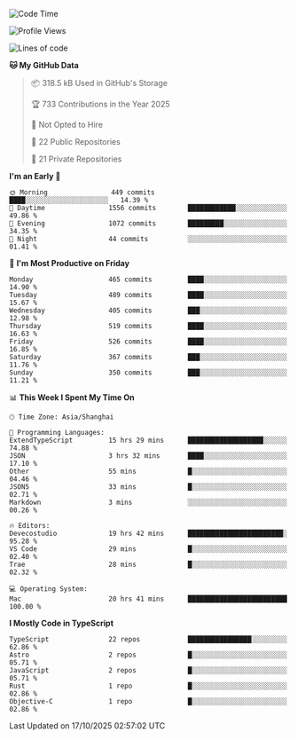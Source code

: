 <!--START_SECTION:waka-->
![Code Time](http://img.shields.io/badge/Code%20Time-4%2C184%20hrs%2046%20mins-blue)

![Profile Views](http://img.shields.io/badge/Profile%20Views-0-blue)

![Lines of code](https://img.shields.io/badge/From%20Hello%20World%20I%27ve%20Written-3.5%20million%20lines%20of%20code-blue)

**🐱 My GitHub Data** 

> 📦 318.5 kB Used in GitHub's Storage 
 > 
> 🏆 733 Contributions in the Year 2025
 > 
> 🚫 Not Opted to Hire
 > 
> 📜 22 Public Repositories 
 > 
> 🔑 21 Private Repositories 
 > 
**I'm an Early 🐤** 

```text
🌞 Morning                449 commits         ████░░░░░░░░░░░░░░░░░░░░░   14.39 % 
🌆 Daytime                1556 commits        ████████████░░░░░░░░░░░░░   49.86 % 
🌃 Evening                1072 commits        █████████░░░░░░░░░░░░░░░░   34.35 % 
🌙 Night                  44 commits          ░░░░░░░░░░░░░░░░░░░░░░░░░   01.41 % 
```
📅 **I'm Most Productive on Friday** 

```text
Monday                   465 commits         ████░░░░░░░░░░░░░░░░░░░░░   14.90 % 
Tuesday                  489 commits         ████░░░░░░░░░░░░░░░░░░░░░   15.67 % 
Wednesday                405 commits         ███░░░░░░░░░░░░░░░░░░░░░░   12.98 % 
Thursday                 519 commits         ████░░░░░░░░░░░░░░░░░░░░░   16.63 % 
Friday                   526 commits         ████░░░░░░░░░░░░░░░░░░░░░   16.85 % 
Saturday                 367 commits         ███░░░░░░░░░░░░░░░░░░░░░░   11.76 % 
Sunday                   350 commits         ███░░░░░░░░░░░░░░░░░░░░░░   11.21 % 
```


📊 **This Week I Spent My Time On** 

```text
🕑︎ Time Zone: Asia/Shanghai

💬 Programming Languages: 
ExtendTypeScript         15 hrs 29 mins      ███████████████████░░░░░░   74.88 % 
JSON                     3 hrs 32 mins       ████░░░░░░░░░░░░░░░░░░░░░   17.10 % 
Other                    55 mins             █░░░░░░░░░░░░░░░░░░░░░░░░   04.46 % 
JSON5                    33 mins             █░░░░░░░░░░░░░░░░░░░░░░░░   02.71 % 
Markdown                 3 mins              ░░░░░░░░░░░░░░░░░░░░░░░░░   00.26 % 

🔥 Editors: 
Devecostudio             19 hrs 42 mins      ████████████████████████░   95.28 % 
VS Code                  29 mins             █░░░░░░░░░░░░░░░░░░░░░░░░   02.40 % 
Trae                     28 mins             █░░░░░░░░░░░░░░░░░░░░░░░░   02.32 % 

💻 Operating System: 
Mac                      20 hrs 41 mins      █████████████████████████   100.00 % 
```

**I Mostly Code in TypeScript** 

```text
TypeScript               22 repos            ████████████████░░░░░░░░░   62.86 % 
Astro                    2 repos             █░░░░░░░░░░░░░░░░░░░░░░░░   05.71 % 
JavaScript               2 repos             █░░░░░░░░░░░░░░░░░░░░░░░░   05.71 % 
Rust                     1 repo              █░░░░░░░░░░░░░░░░░░░░░░░░   02.86 % 
Objective-C              1 repo              █░░░░░░░░░░░░░░░░░░░░░░░░   02.86 % 
```




 Last Updated on 17/10/2025 02:57:02 UTC
<!--END_SECTION:waka-->
